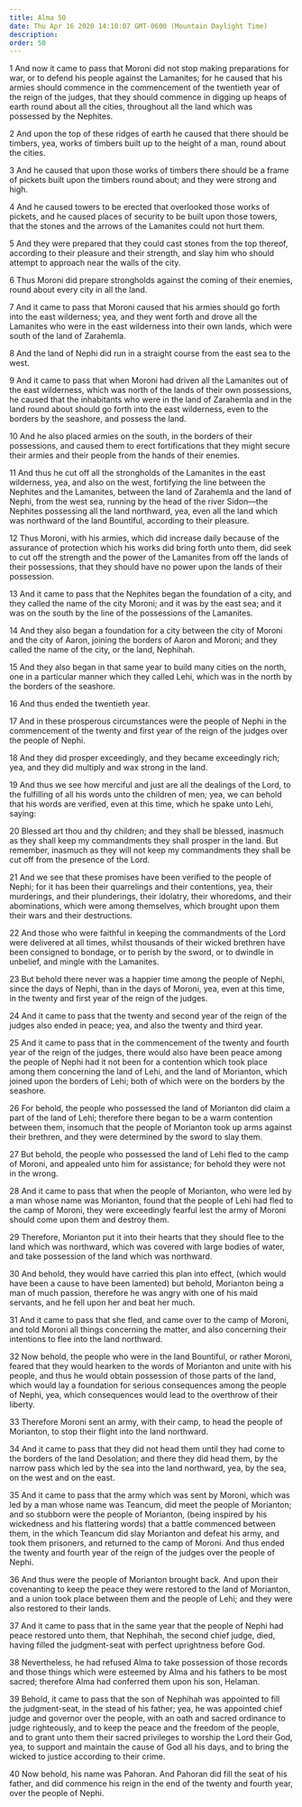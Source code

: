 ```yaml
---
title: Alma 50
date: Thu Apr 16 2020 14:10:07 GMT-0600 (Mountain Daylight Time)
description: 
order: 50
---
```


<p>
  1 And now it came to pass that Moroni did not stop making preparations for
  war, or to defend his people against the Lamanites; for he caused that his
  armies should commence in the commencement of the twentieth year of the reign
  of the judges, that they should commence in digging up heaps of earth round
  about all the cities, throughout all the land which was possessed by the
  Nephites.
</p>
<p>
  2 And upon the top of these ridges of earth he caused that there should be
  timbers, yea, works of timbers built up to the height of a man, round about
  the cities.
</p>
<p>
  3 And he caused that upon those works of timbers there should be a frame of
  pickets built upon the timbers round about; and they were strong and high.
</p>
<p>
  4 And he caused towers to be erected that overlooked those works of pickets,
  and he caused places of security to be built upon those towers, that the
  stones and the arrows of the Lamanites could not hurt them.
</p>
<p>
  5 And they were prepared that they could cast stones from the top thereof,
  according to their pleasure and their strength, and slay him who should
  attempt to approach near the walls of the city.
</p>
<p>
  6 Thus Moroni did prepare strongholds against the coming of their enemies,
  round about every city in all the land.
</p>
<p>
  7 And it came to pass that Moroni caused that his armies should go forth into
  the east wilderness; yea, and they went forth and drove all the Lamanites who
  were in the east wilderness into their own lands, which were south of the land
  of Zarahemla.
</p>
<p>
  8 And the land of Nephi did run in a straight course from the east sea to the
  west.
</p>
<p>
  9 And it came to pass that when Moroni had driven all the Lamanites out of the
  east wilderness, which was north of the lands of their own possessions, he
  caused that the inhabitants who were in the land of Zarahemla and in the land
  round about should go forth into the east wilderness, even to the borders by
  the seashore, and possess the land.
</p>
<p>
  10 And he also placed armies on the south, in the borders of their
  possessions, and caused them to erect fortifications that they might secure
  their armies and their people from the hands of their enemies.
</p>
<p>
  11 And thus he cut off all the strongholds of the Lamanites in the east
  wilderness, yea, and also on the west, fortifying the line between the
  Nephites and the Lamanites, between the land of Zarahemla and the land of
  Nephi, from the west sea, running by the head of the river Sidon&#x2014;the
  Nephites possessing all the land northward, yea, even all the land which was
  northward of the land Bountiful, according to their pleasure.
</p>
<p>
  12 Thus Moroni, with his armies, which did increase daily because of the
  assurance of protection which his works did bring forth unto them, did seek to
  cut off the strength and the power of the Lamanites from off the lands of
  their possessions, that they should have no power upon the lands of their
  possession.
</p>
<p>
  13 And it came to pass that the Nephites began the foundation of a city, and
  they called the name of the city Moroni; and it was by the east sea; and it
  was on the south by the line of the possessions of the Lamanites.
</p>
<p>
  14 And they also began a foundation for a city between the city of Moroni and
  the city of Aaron, joining the borders of Aaron and Moroni; and they called
  the name of the city, or the land, Nephihah.
</p>
<p>
  15 And they also began in that same year to build many cities on the north,
  one in a particular manner which they called Lehi, which was in the north by
  the borders of the seashore.
</p>
<p>16 And thus ended the twentieth year.</p>
<p>
  17 And in these prosperous circumstances were the people of Nephi in the
  commencement of the twenty and first year of the reign of the judges over the
  people of Nephi.
</p>
<p>
  18 And they did prosper exceedingly, and they became exceedingly rich; yea,
  and they did multiply and wax strong in the land.
</p>
<p>
  19 And thus we see how merciful and just are all the dealings of the Lord, to
  the fulfilling of all his words unto the children of men; yea, we can behold
  that his words are verified, even at this time, which he spake unto Lehi,
  saying:
</p>
<p>
  20 Blessed art thou and thy children; and they shall be blessed, inasmuch as
  they shall keep my commandments they shall prosper in the land. But remember,
  inasmuch as they will not keep my commandments they shall be cut off from the
  presence of the Lord.
</p>
<p>
  21 And we see that these promises have been verified to the people of Nephi;
  for it has been their quarrelings and their contentions, yea, their
  murderings, and their plunderings, their idolatry, their whoredoms, and their
  abominations, which were among themselves, which brought upon them their wars
  and their destructions.
</p>
<p>
  22 And those who were faithful in keeping the commandments of the Lord were
  delivered at all times, whilst thousands of their wicked brethren have been
  consigned to bondage, or to perish by the sword, or to dwindle in unbelief,
  and mingle with the Lamanites.
</p>
<p>
  23 But behold there never was a happier time among the people of Nephi, since
  the days of Nephi, than in the days of Moroni, yea, even at this time, in the
  twenty and first year of the reign of the judges.
</p>
<p>
  24 And it came to pass that the twenty and second year of the reign of the
  judges also ended in peace; yea, and also the twenty and third year.
</p>
<p>
  25 And it came to pass that in the commencement of the twenty and fourth year
  of the reign of the judges, there would also have been peace among the people
  of Nephi had it not been for a contention which took place among them
  concerning the land of Lehi, and the land of Morianton, which joined upon the
  borders of Lehi; both of which were on the borders by the seashore.
</p>
<p>
  26 For behold, the people who possessed the land of Morianton did claim a part
  of the land of Lehi; therefore there began to be a warm contention between
  them, insomuch that the people of Morianton took up arms against their
  brethren, and they were determined by the sword to slay them.
</p>
<p>
  27 But behold, the people who possessed the land of Lehi fled to the camp of
  Moroni, and appealed unto him for assistance; for behold they were not in the
  wrong.
</p>
<p>
  28 And it came to pass that when the people of Morianton, who were led by a
  man whose name was Morianton, found that the people of Lehi had fled to the
  camp of Moroni, they were exceedingly fearful lest the army of Moroni should
  come upon them and destroy them.
</p>
<p>
  29 Therefore, Morianton put it into their hearts that they should flee to the
  land which was northward, which was covered with large bodies of water, and
  take possession of the land which was northward.
</p>
<p>
  30 And behold, they would have carried this plan into effect, (which would
  have been a cause to have been lamented) but behold, Morianton being a man of
  much passion, therefore he was angry with one of his maid servants, and he
  fell upon her and beat her much.
</p>
<p>
  31 And it came to pass that she fled, and came over to the camp of Moroni, and
  told Moroni all things concerning the matter, and also concerning their
  intentions to flee into the land northward.
</p>
<p>
  32 Now behold, the people who were in the land Bountiful, or rather Moroni,
  feared that they would hearken to the words of Morianton and unite with his
  people, and thus he would obtain possession of those parts of the land, which
  would lay a foundation for serious consequences among the people of Nephi,
  yea, which consequences would lead to the overthrow of their liberty.
</p>
<p>
  33 Therefore Moroni sent an army, with their camp, to head the people of
  Morianton, to stop their flight into the land northward.
</p>
<p>
  34 And it came to pass that they did not head them until they had come to the
  borders of the land Desolation; and there they did head them, by the narrow
  pass which led by the sea into the land northward, yea, by the sea, on the
  west and on the east.
</p>
<p>
  35 And it came to pass that the army which was sent by Moroni, which was led
  by a man whose name was Teancum, did meet the people of Morianton; and so
  stubborn were the people of Morianton, (being inspired by his wickedness and
  his flattering words) that a battle commenced between them, in the which
  Teancum did slay Morianton and defeat his army, and took them prisoners, and
  returned to the camp of Moroni. And thus ended the twenty and fourth year of
  the reign of the judges over the people of Nephi.
</p>
<p>
  36 And thus were the people of Morianton brought back. And upon their
  covenanting to keep the peace they were restored to the land of Morianton, and
  a union took place between them and the people of Lehi; and they were also
  restored to their lands.
</p>
<p>
  37 And it came to pass that in the same year that the people of Nephi had
  peace restored unto them, that Nephihah, the second chief judge, died, having
  filled the judgment-seat with perfect uprightness before God.
</p>
<p>
  38 Nevertheless, he had refused Alma to take possession of those records and
  those things which were esteemed by Alma and his fathers to be most sacred;
  therefore Alma had conferred them upon his son, Helaman.
</p>
<p>
  39 Behold, it came to pass that the son of Nephihah was appointed to fill the
  judgment-seat, in the stead of his father; yea, he was appointed chief judge
  and governor over the people, with an oath and sacred ordinance to judge
  righteously, and to keep the peace and the freedom of the people, and to grant
  unto them their sacred privileges to worship the Lord their God, yea, to
  support and maintain the cause of God all his days, and to bring the wicked to
  justice according to their crime.
</p>
<p>
  40 Now behold, his name was Pahoran. And Pahoran did fill the seat of his
  father, and did commence his reign in the end of the twenty and fourth year,
  over the people of Nephi.
</p>
